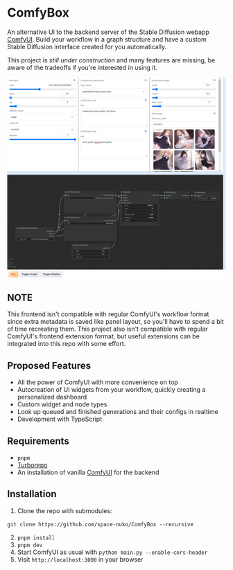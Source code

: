 # ComfyBox

An alternative UI to the backend server of the Stable Diffusion webapp [ComfyUI](https://github.com/comfyanonymous/ComfyUI). Build your workflow in a graph structure and have a custom Stable Diffusion interface created for you automatically.

This project is *still under construction* and many features are missing, be aware of the tradeoffs if you're interested in using it.

![Screenshot](./static/screenshot.png)

## NOTE

This frontend isn't compatible with regular ComfyUI's workflow format since extra metadata is saved like panel layout, so you'll have to spend a bit of time recreating them. This project also isn't compatible with regular ComfyUI's frontend extension format, but useful extensions can be integrated into this repo with some effort.

## Proposed Features
- All the power of ComfyUI with more convenience on top
- Autocreation of UI widgets from your workflow, quickly creating a personalized dashboard
- Custom widget and node types
- Look up queued and finished generations and their configs in realtime
- Development with TypeScript

## Requirements

- `pnpm`
- [Turborepo](https://turbo.build/repo/docs/installing)
- An installation of vanilla [ComfyUI](https://github.com/comfyanonymous/ComfyUI) for the backend

## Installation

1. Clone the repo with submodules:

```
git clone https://github.com/space-nuko/ComfyBox --recursive
```

2. `pnpm install`
3. `pnpm dev`
4. Start ComfyUI as usual with `python main.py --enable-cors-header`
5. Visit `http://localhost:3000` in your browser

